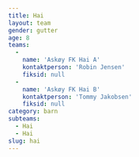 ```yaml
---
title: Hai
layout: team
gender: gutter
age: 8
teams:
  -
    name: 'Askøy FK Hai A'
    kontaktperson: 'Robin Jensen'
    fiksid: null
  -
    name: 'Askøy FK Hai B'
    kontaktperson: 'Tommy Jakobsen'
    fiksid: null
category: barn
subteams:
  - Hai
  - Hai
slug: hai
---
```

